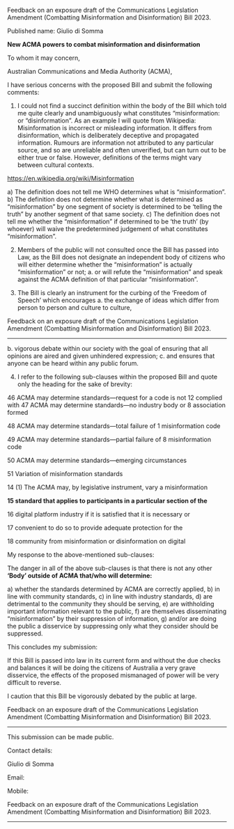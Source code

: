 Feedback on an exposure draft of the Communications Legislation Amendment
(Combatting Misinformation and Disinformation) Bill 2023.

Published name: Giulio di Somma

**New ACMA powers to combat misinformation and disinformation**

To whom it may concern,

Australian Communications and Media Authority (ACMA),

I have serious concerns with the proposed Bill and submit the following comments:

1) I could not find a succinct definition within the body of the Bill which told me
quite clearly and unambiguously what constitutes “misinformation: or
“disinformation”.
As an example I will quote from Wikipedia:
Misinformation is incorrect or misleading information. It differs from
disinformation, which is deliberately deceptive and propagated information.
Rumours are information not attributed to any particular source, and so are
unreliable and often unverified, but can turn out to be either true or false.
However, definitions of the terms might vary between cultural contexts.

https://en.wikipedia.org/wiki/Misinformation

a) The definition does not tell me WHO determines what is “misinformation”.
b) The definition does not determine whether what is determined as
“misinformation” by one segment of society is determined to be ‘telling the
truth” by another segment of that same society.
c) The definition does not tell me whether the “misinformation” if determined
to be ‘the truth’ (by whoever) will waive the predetermined judgement of
what constitutes “misinformation”.

2) Members of the public will not consulted once the Bill has passed into Law, as
the Bill does not designate an independent body of citizens who will either
determine whether the “misinformation” is actually “misinformation” or not;
a. or will refute the “misinformation” and speak against the ACMA
definition of that particular “misinformation”.

3) The Bill is clearly an instrument for the curbing of the ‘Freedom of Speech’
which encourages
a. the exchange of ideas which differ from person to person and culture to
culture,

Feedback on an exposure draft of the Communications Legislation Amendment (Combatting Misinformation and
Disinformation) Bill 2023.


-----

b. vigorous debate within our society with the goal of ensuring that all
opinions are aired and given unhindered expression;
c. and ensures that anyone can be heard within any public forum.

4) I refer to the following sub-clauses within the proposed Bill and quote only the
heading for the sake of brevity:

46 ACMA may determine standards—request for a code is not 12 complied
with 
47 ACMA may determine standards—no industry body or 8 association
formed

48 ACMA may determine standards—total failure of 1 misinformation code

49 ACMA may determine standards—partial failure of 8 misinformation
code

50 ACMA may determine standards—emerging circumstances

51 Variation of misinformation standards

14 (1) The ACMA may, by legislative instrument, vary a misinformation

**15 standard that applies to participants in a particular section of the**

16 digital platform industry if it is satisfied that it is necessary or

17 convenient to do so to provide adequate protection for the

18 community from misinformation or disinformation on digital

My response to the above-mentioned sub-clauses:

The danger in all of the above sub-clauses is that there is not any other
**‘Body’ outside of ACMA that/who will determine:**

a) whether the standards determined by ACMA are correctly applied,
b) in line with community standards,
c) in line with industry standards,
d) are detrimental to the community they should be serving,
e) are withholding important information relevant to the public,
f) are themselves disseminating “misinformation” by their suppression of
information,
g) and/or are doing the public a disservice by suppressing only what they
consider should be suppressed.

This concludes my submission:

If this Bill is passed into law in its current form and without the due checks and
balances it will be doing the citizens of Australia a very grave disservice, the effects
of the proposed mismanaged of power will be very difficult to reverse.

I caution that this Bill be vigorously debated by the public at large.

Feedback on an exposure draft of the Communications Legislation Amendment (Combatting Misinformation and
Disinformation) Bill 2023.


-----

This submission can be made public.

Contact details:

Giulio di Somma

Email:

Mobile:

Feedback on an exposure draft of the Communications Legislation Amendment (Combatting Misinformation and
Disinformation) Bill 2023.


-----

